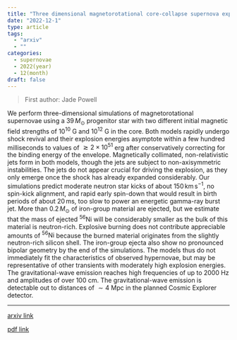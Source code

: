 ```yaml
---
title: "Three dimensional magnetorotational core-collapse supernova explosions of a 39 solar mass progenitor star"
date: "2022-12-1"
type: article
tags:
  - "arxiv"
  - ""
categories:
  - supernovae
  - 2022(year)
  - 12(month)
draft: false
---
```


> First author: Jade Powell

 We perform three-dimensional simulations of magnetorotational supernovae
using a $39\,M_{\odot}$ progenitor star with two different initial magnetic
field strengths of $10^{10}$ G and $10^{12}$ G in the core. Both models rapidly
undergo shock revival and their explosion energies asymptote within a few
hundred milliseconds to values of $\gtrsim 2\times10^{51}$ erg after
conservatively correcting for the binding energy of the envelope. Magnetically
collimated, non-relativistic jets form in both models, though the jets are
subject to non-axisymmetric instabilities. The jets do not appear crucial for
driving the explosion, as they only emerge once the shock has already expanded
considerably. Our simulations predict moderate neutron star kicks of about
$150\, \mathrm{km}\,\mathrm{s}^{-1}$, no spin-kick alignment, and rapid early
spin-down that would result in birth periods of about $20\, \mathrm{ms}$, too
slow to power an energetic gamma-ray burst jet. More than $0.2\,M_\odot$ of
iron-group material are ejected, but we estimate that the mass of ejected
$^{56}\mathrm{Ni}$ will be considerably smaller as the bulk of this material is
neutron-rich. Explosive burning does not contribute appreciable amounts of
$^{56}\mathrm{Ni}$ because the burned material originates from the slightly
neutron-rich silicon shell. The iron-group ejecta also show no pronounced
bipolar geometry by the end of the simulations. The models thus do not
immediately fit the characteristics of observed hypernovae, but may be
representative of other transients with moderately high explosion energies. The
gravitational-wave emission reaches high frequencies of up to 2000 Hz and
amplitudes of over 100 cm. The gravitational-wave emission is detectable out to
distances of $\sim4$ Mpc in the planned Cosmic Explorer detector.

---
[arxiv link](http://arxiv.org/abs/2212.00200v1)

[pdf link](http://arxiv.org/pdf/2212.00200v1)